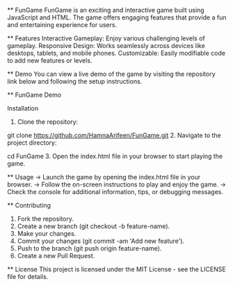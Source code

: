 ** FunGame
FunGame is an exciting and interactive game built using JavaScript and HTML. The game offers engaging features that provide a fun and entertaining experience for users.

** Features
Interactive Gameplay: Enjoy various challenging levels of gameplay.
Responsive Design: Works seamlessly across devices like desktops, tablets, and mobile phones.
Customizable: Easily modifiable code to add new features or levels.

** Demo
You can view a live demo of the game by visiting the repository link below and following the setup instructions.

** FunGame Demo

Installation
1. Clone the repository:


git clone https://github.com/HamnaArifeen/FunGame.git
2. Navigate to the project directory:



cd FunGame
3. Open the index.html file in your browser to start playing the game.

** Usage
-> Launch the game by opening the index.html file in your browser.
-> Follow the on-screen instructions to play and enjoy the game.
-> Check the console for additional information, tips, or debugging messages.

** Contributing
1. Fork the repository.
2. Create a new branch (git checkout -b feature-name).
3. Make your changes.
4. Commit your changes (git commit -am 'Add new feature').
5. Push to the branch (git push origin feature-name).
6. Create a new Pull Request.

** License
This project is licensed under the MIT License - see the LICENSE file for details.